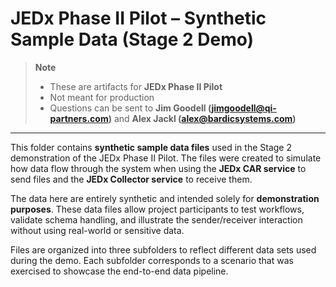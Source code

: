 # JEDx Phase II Pilot – Synthetic Sample Data (Stage 2 Demo)

> **Note**  
> - These are artifacts for **JEDx Phase II Pilot**  
> - Not meant for production  
> - Questions can be sent to **Jim Goodell (jimgoodell@qi-partners.com)** and **Alex Jackl (alex@bardicsystems.com)**

---

This folder contains **synthetic sample data files** used in the Stage 2 demonstration of the JEDx Phase II Pilot. The files were created to simulate how data flow through the system when using the **JEDx CAR service** to send files and the **JEDx Collector service** to receive them.  

The data here are entirely synthetic and intended solely for **demonstration purposes**. These data files allow project participants to test workflows, validate schema handling, and illustrate the sender/receiver interaction without using real-world or sensitive data.  

Files are organized into three subfolders to reflect different data sets used during the demo. Each subfolder corresponds to a scenario that was exercised to showcase the end-to-end data pipeline.
